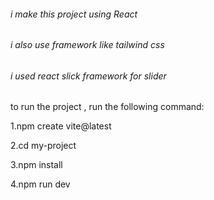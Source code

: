
<h6>i make this project using React </h6>
<h6>i also use framework like tailwind css</h6>
<h6>i used react slick framework for slider</h6>
<p>to run the project , run the following command:
<p>1.npm create vite@latest</p>
<p>2.cd my-project</p>
<p>3.npm install</p>
<p>4.npm run dev</p>
                
</p>
